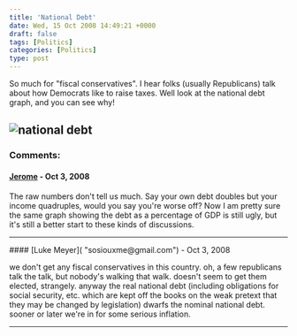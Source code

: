 ```yaml
---
title: 'National Debt'
date: Wed, 15 Oct 2008 14:49:21 +0000
draft: false
tags: [Politics]
categories: [Politics]
type: post
---
```


So much for "fiscal conservatives". I hear folks (usually Republicans) talk about how Democrats like to raise taxes. Well look at the national debt graph, and you can see why!

![national debt](http://www.newsmeat.com/images/debtchart.gif)
---
### Comments:
#### [Jerome]( "roubi_gtl@yahoo.com") - <time datetime="2008-10-15 14:09:50">Oct 3, 2008</time>

The raw numbers don't tell us much. Say your own debt doubles but your income quadruples, would you say you're worse off? Now I am pretty sure the same graph showing the debt as a percentage of GDP is still ugly, but it's still a better start to these kinds of discussions.
<hr />
#### [Luke Meyer]( "sosiouxme@gmail.com") - <time datetime="2008-10-15 13:15:26">Oct 3, 2008</time>

we don't get any fiscal conservatives in this country. oh, a few republicans talk the talk, but nobody's walking that walk. doesn't seem to get them elected, strangely. anyway the real national debt (including obligations for social security, etc. which are kept off the books on the weak pretext that they may be changed by legislation) dwarfs the nominal national debt. sooner or later we're in for some serious inflation.
<hr />
